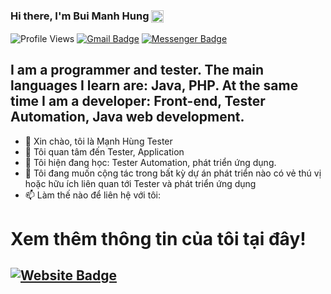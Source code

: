### Hi there, I'm Bui Manh Hung <img src="https://verified-badge.vedb.me/wp-content/uploads/2020/07/Facebook-Logo-Verified-Badge-PNG.png" align="center" height="20"/>
![Profile Views](https://komarev.com/ghpvc/?username=hungtester&color=blue)
[![Gmail Badge](https://img.shields.io/badge/-duyh8113@gmail.com-c14438?style=flat&logo=Gmail&logoColor=white)](mailto:duyh8113@gmail.com "Connect via Email")
[![Messenger Badge](https://img.shields.io/badge/-Messenger-0078FF?style=flat&logo=Messenger&logoColor=white)](https://m.me/manhhung363 "Connect on Facebook")

## I am a programmer and tester. The main languages I learn are: Java, PHP. At the same time I am a developer: Front-end, Tester Automation, Java web development.
- 👋 Xin chào, tôi là Mạnh Hùng Tester
- 👀 Tôi quan tâm đến Tester, Application
- 🌱 Tôi hiện đang học: Tester Automation, phát triển ứng dụng.
- 💞️ Tôi đang muốn cộng tác trong bất kỳ dự án phát triển nào có vẻ thú vị hoặc hữu ích liên quan tới Tester và phát triển ứng dụng
- 📫 Làm thế nào để liên hệ với tôi: 

# Xem thêm thông tin của tôi tại đây!

[![Website Badge](https://img.shields.io/badge/-Website-C13584?style=plastic&logo=appveyor)](https://hungdevs.github.io/ "Contact on Blog/CV")
----------------------------
<br />
<br />



